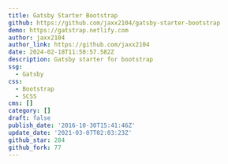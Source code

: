 ```yaml
---
title: Gatsby Starter Bootstrap
github: https://github.com/jaxx2104/gatsby-starter-bootstrap
demo: https://gatstrap.netlify.com
author: jaxx2104
author_link: https://github.com/jaxx2104
date: 2024-02-18T11:50:57.582Z
description: Gatsby starter for bootstrap
ssg:
  - Gatsby
css:
  - Bootstrap
  - SCSS
cms: []
category: []
draft: false
publish_date: '2016-10-30T15:41:46Z'
update_date: '2021-03-07T02:03:23Z'
github_star: 284
github_fork: 77
---
```

